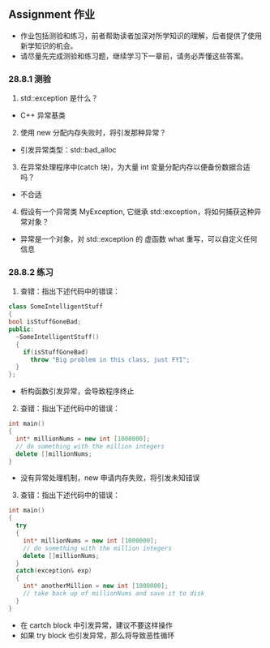 ## Assignment 作业
- 作业包括测验和练习，前者帮助读者加深对所学知识的理解，后者提供了使用新学知识的机会。
- 请尽量先完成测验和练习题，继续学习下一章前，请务必弄懂这些答案。

### 28.8.1 测验
1. std::exception 是什么？
- C++ 异常基类

2. 使用 new 分配内存失败时，将引发那种异常？
- 引发异常类型：std::bad_alloc

3. 在异常处理程序中(catch 块)，为大量 int 变量分配内存以便备份数据合适吗？
- 不合适

4. 假设有一个异常类 MyException, 它继承 std::exception，将如何捕获这种异常对象？
- 异常是一个对象，对 std::exception 的 虚函数 what 重写，可以自定义任何信息


### 28.8.2 练习
1. 查错：指出下述代码中的错误：

```C++
class SomeIntelligentStuff
{
bool isStuffGoneBad;
public:
  ~SomeIntelligentStuff()
  {
    if(isStuffGoneBad)
      throw "Big problem in this class, just FYI";
  }
};
```

- 析构函数引发异常，会导致程序终止

2. 查错：指出下述代码中的错误：

```C++
int main()
{
  int* millionNums = new int [1000000];
  // do something with the million integers
  delete []millionNums;
}
```

- 没有异常处理机制，new 申请内存失败，将引发未知错误

3. 查错：指出下述代码中的错误：

```C++
int main()
{
  try
  {
    int* millionNums = new int [1000000];
    // do something with the million integers
    delete []millionNums;
  }
  catch(exception& exp)
  {
    int* anotherMillion = new int [1000000];
    // take back up of millionNums and save it to disk
  }
}
```

- 在 cartch block 中引发异常，建议不要这样操作
- 如果 try block 也引发异常，那么将导致恶性循环
